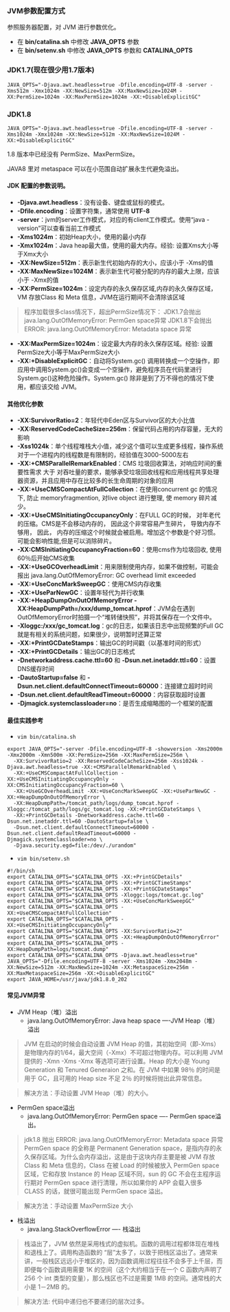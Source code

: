 ### JVM参数配置方式
参照服务器配置，对 JVM 进行参数优化。
- 在 **bin/catalina.sh** 中修改 **JAVA_OPTS** 参数
- 在 **bin/setenv.sh** 中修改 **JAVA_OPTS** 参数和 **CATALINA_OPTS**

### JDK1.7(现在很少用1.7版本)
```shell
JAVA_OPTS="-Djava.awt.headless=true -Dfile.encoding=UTF-8 -server -Xms512m -Xmx1024m -XX:NewSize=512m -XX:MaxNewSize=1024M -XX:PermSize=1024m -XX:MaxPermSize=1024m -XX:+DisableExplicitGC"
```

### JDK1.8
```shell
JAVA_OPTS="-Djava.awt.headless=true -Dfile.encoding=UTF-8 -server -Xms1024m -Xmx1024m -XX:NewSize=512m -XX:MaxNewSize=1024M -XX:+DisableExplicitGC"
```
1.8 版本中已经没有 PermSize、MaxPermSize。

JAVA8 里对 metaspace 可以在小范围自动扩展永生代避免溢出。

#### JDK 配置的参数说明。
- **-Djava.awt.headless**：没有设备、键盘或鼠标的模式。
- **-Dfile.encoding**：设置字符集，通常使用 **UTF-8**
- **-server**：jvm的server工作模式，对应的有client工作模式。使用“java -version”可以查看当前工作模式
- **-Xms1024m**：初始Heap大小，使用的最小内存
- **-Xmx1024m**：Java heap最大值，使用的最大内存。经验: 设置Xms大小等于Xmx大小
- **-XX:NewSize=512m**：表示新生代初始内存的大小，应该小于 -Xms的值
- **-XX:MaxNewSize=1024M**：表示新生代可被分配的内存的最大上限，应该小于 -Xmx的值
- **-XX:PermSize=1024m**：设定内存的永久保存区域,内存的永久保存区域，VM 存放Class 和 Meta 信息，JVM在运行期间不会清除该区域
>程序加载很多class情况下，超出PermSize情况下：
> JDK1.7会抛出java.lang.OutOfMemoryError: PermGen space异常 
> JDK1.8下会抛出 ERROR: java.lang.OutOfMemoryError: Metadata space 异常

- **-XX:MaxPermSize=1024m**：设定最大内存的永久保存区域。经验: 设置PermSize大小等于MaxPermSize大小
- **-XX:+DisableExplicitGC**：自动将System.gc() 调用转换成一个空操作，即应用中调用System.gc()会变成一个空操作，避免程序员在代码里进行System.gc()这种危险操作。System.gc() 除非是到了万不得也的情况下使用，都应该交给 JVM。

#### 其他优化参数
- **-XX:SurvivorRatio=2**：年轻代中Eden区与Survivor区的大小比值
- **-XX:ReservedCodeCacheSize=256m**：保留代码占用的内存容量，无大的影响
- **-Xss1024k**：单个线程堆栈大小值，减少这个值可以生成更多线程，操作系统对于一个进程内的线程数是有限制的，经验值在3000-5000左右
- **-XX:+CMSParallelRemarkEnabled**：CMS 垃圾回收算法，对响应时间的重要性需求 大于 对吞吐量的要求，能够承受垃圾回收线程和应用线程共享处理器资源，并且应用中存在比较多的长生命周期的对象的应用
- **-XX:+UseCMSCompactAtFullCollection**：在使用concurrent gc 的情况下, 防止 memoryfragmention, 对live object 进行整理, 使 memory 碎片减少。
- **-XX:+UseCMSInitiatingOccupancyOnly**：在FULL GC的时候， 对年老代的压缩。CMS是不会移动内存的， 因此这个非常容易产生碎片， 导致内存不够用， 因此， 内存的压缩这个时候就会被启用。增加这个参数是个好习惯。可能会影响性能,但是可以消除碎片。
- **-XX:CMSInitiatingOccupancyFraction=60**：使用cms作为垃圾回收, 使用60％后开始CMS收集
- **-XX:+UseGCOverheadLimit**：用来限制使用内存，如果不做控制，可能会报出 java.lang.OutOfMemoryError: GC overhead limit exceeded
- **-XX:+UseConcMarkSweepGC**：使用CMS内存收集
- **-XX:+UseParNewGC**：设置年轻代为并行收集
- **-XX:+HeapDumpOnOutOfMemoryError -XX:HeapDumpPath=/xxx/dump_tomcat.hprof**：JVM会在遇到OutOfMemoryError时拍摄一个“堆转储快照”，并将其保存在一个文件中。
- **-Xloggc:/xxx/gc_tomcat.log**：gc的日志，如果该日志中出现频繁的Full GC就是有相关的系统问题，如果很少，说明暂时还算正常
- **-XX:+PrintGCDateStamps**：输出GC的时间戳（以基准时间的形式）
- **-XX:+PrintGCDetails**：输出GC的日志格式
- **-Dnetworkaddress.cache.ttl=60** 和 **-Dsun.net.inetaddr.ttl=60**：设置DNS缓存时间
- **-DautoStartup=false** 和 **-Dsun.net.client.defaultConnectTimeout=60000**：连接建立超时时间
- **-Dsun.net.client.defaultReadTimeout=60000**：内容获取超时设置
- **-Djmagick.systemclassloader=no**：是否生成缩略图的一个框架的配置

#### 最佳实践参考
- `vim bin/catalina.sh`
```shell
export JAVA_OPTS="-server -Dfile.encoding=UTF-8 -showversion -Xms2000m -Xmx2000m -Xmn500m -XX:PermSize=256m -XX:MaxPermSize=256m \
  -XX:SurvivorRatio=2 -XX:ReservedCodeCacheSize=256m -Xss1024k -Djava.awt.headless=true -XX:+CMSParallelRemarkEnabled \ 
  -XX:+UseCMSCompactAtFullCollection -XX:+UseCMSInitiatingOccupancyOnly -XX:CMSInitiatingOccupancyFraction=60 \ 
  -XX:+UseGCOverheadLimit -XX:+UseConcMarkSweepGC -XX:+UseParNewGC -XX:+HeapDumpOnOutOfMemoryError \ 
  -XX:HeapDumpPath=/tomcat_path/logs/dump_tomcat.hprof -Xloggc:/tomcat_path/logs/gc_tomcat.log -XX:+PrintGCDateStamps \ 
  -XX:+PrintGCDetails -Dnetworkaddress.cache.ttl=60 -Dsun.net.inetaddr.ttl=60 -DautoStartup=false \ 
  -Dsun.net.client.defaultConnectTimeout=60000 -Dsun.net.client.defaultReadTimeout=60000 -Djmagick.systemclassloader=no \ 
  -Djava.security.egd=file:/dev/./urandom"
```
- `vim bin/setenv.sh`
```shell
#!/bin/sh
export CATALINA_OPTS="$CATALINA_OPTS -XX:+PrintGCDetails"
export CATALINA_OPTS="$CATALINA_OPTS -XX:+PrintGCTimeStamps"
export CATALINA_OPTS="$CATALINA_OPTS -XX:+PrintGCDateStamps"
export CATALINA_OPTS="$CATALINA_OPTS -Xloggc:logs/tomcat.gc.log"
export CATALINA_OPTS="$CATALINA_OPTS -XX:+UseConcMarkSweepGC"
export CATALINA_OPTS="$CATALINA_OPTS -XX:+UseCMSCompactAtFullCollection"
export CATALINA_OPTS="$CATALINA_OPTS -XX:+UseCMSInitiatingOccupancyOnly"
export CATALINA_OPTS="$CATALINA_OPTS -XX:SurvivorRatio=2"
export CATALINA_OPTS="$CATALINA_OPTS -XX:+HeapDumpOnOutOfMemoryError"
export CATALINA_OPTS="$CATALINA_OPTS -XX:HeapDumpPath=logs/tomcat.dump"
export CATALINA_OPTS="$CATALINA_OPTS -Djava.awt.headless=true"
JAVA_OPTS="-Dfile.encoding=UTF-8 -server -Xms1024m -Xmx2048m -XX:NewSize=512m -XX:MaxNewSize=1024m -XX:MetaspaceSize=256m -XX:MaxMetaspaceSize=256m -XX:+DisableExplicitGC"
export JAVA_HOME=/usr/java/jdk1.8.0_202
```
#### 常见JVM异常
- JVM Heap（堆）溢出
  - java.lang.OutOfMemoryError: Java heap space —-JVM Heap（堆）溢出

>JVM 在启动的时候会自动设置 JVM Heap 的值，其初始空间（即-Xms）是物理内存的1/64，最大空间（-Xmx）不可超过物理内存。可以利用 JVM提供的 -Xmn -Xms -Xmx 等选项可进行设置。Heap 的大小是 Young Generation 和 Tenured Generaion 之和。在 JVM 中如果 98％ 的时间是用于 GC，且可用的 Heap size 不足 2％ 的时候将抛出此异常信息。

>解决方法：手动设置 JVM Heap（堆）的大小。

- PermGen space溢出
  - java.lang.OutOfMemoryError: PermGen space —- PermGen space溢出。

> jdk1.8 抛出 ERROR: java.lang.OutOfMemoryError: Metadata space 异常 PermGen space 的全称是 Permanent Generation space，是指内存的永久保存区域。为什么会内存溢出，这是由于这块内存主要是被 JVM 存放Class 和 Meta 信息的，Class 在被 Load 的时候被放入 PermGen space 区域，它和存放 Instance 的 Heap 区域不同，sun 的 GC 不会在主程序运行期对 PermGen space 进行清理，所以如果你的 APP 会载入很多 CLASS 的话，就很可能出现 PermGen space 溢出。

> 解决方法：手动设置 MaxPermSize 大小

- 栈溢出
  - java.lang.StackOverflowError —- 栈溢出

> 栈溢出了，JVM 依然是采用栈式的虚拟机。函数的调用过程都体现在堆栈和退栈上了。调用构造函数的 “层”太多了，以致于把栈区溢出了。通常来讲，一般栈区远远小于堆区的，因为函数调用过程往往不会多于上千层，而即便每个函数调用需要 1K 的空间（这个大约相当于在一个 C 函数内声明了 256 个 int 类型的变量），那么栈区也不过是需要 1MB 的空间。通常栈的大小是 1－2MB 的。

> 解决方法: 代码中递归也不要递归的层次过多。